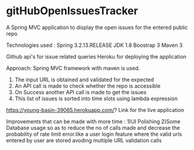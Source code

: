 # gitHubOpenIssuesTracker
A Spring MVC application to display the open issues for the entered public repo

Technologies used :
Spring 3.2.13.RELEASE
JDK 1.8
Boostrap 3
Maven 3 

Github api's for issue related queries
Heroku for deploying the application

Approach:
Spring MVC framework with maven is used.
  1) The input URL is obtained and validated for the expected 
  2) An API call is made to check whether the repo is accessible 
  3) On Success another API call is made to get the issues 
  4) This list of issues is sorted into time slots using lambda expression
  
  https://young-basin-39065.herokuapp.com/?  Link for the live application 
  
  Improvements that can be made with more time :
  1)UI Polishing 
  2)Some Database usage so as to reduce the no of calls made and decrease the probability of rate limit error.like a user login feature where the valid urls entered by user are stored avoding multiple URL validation calls

